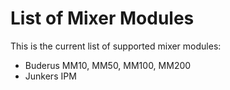 # List of Mixer Modules

This is the current list of supported mixer modules:

- Buderus MM10, MM50, MM100, MM200
- Junkers IPM
